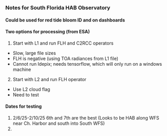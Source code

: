 ### Notes for South Florida HAB Observatory
#### Could be used for red tide bloom ID and on dashboards

#### Two options for processing (from ESA)
1. Start with L1 and run FLH and C2RCC operators
 - Slow, large file sizes
 - FLH is negative (using TOA radiances from L1 file)
 - Cannot run Idepix; needs tensorflow, which will only run on a windows machine

2. Start with L2 and run FLH operator
 - Use L2 cloud flag
 - Need to test 

#### Dates for testing
1. 2/6/25-2/10/25 6th and 7th are the best (Looks to be HAB along WFS near Ch. Harbor and south into South WFS)
2. 
